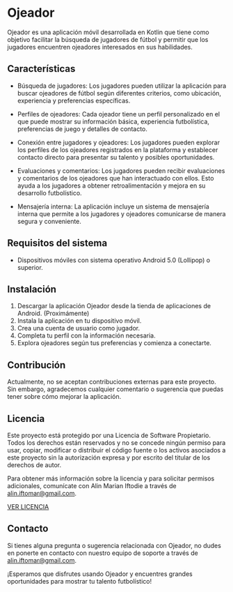 # Ojeador

Ojeador es una aplicación móvil desarrollada en Kotlin que tiene como objetivo facilitar la búsqueda de jugadores de fútbol y permitir que los jugadores encuentren ojeadores interesados en sus habilidades.

## Características

- Búsqueda de jugadores: Los jugadores pueden utilizar la aplicación para buscar ojeadores de fútbol según diferentes criterios, como ubicación, experiencia y preferencias específicas.

- Perfiles de ojeadores: Cada ojeador tiene un perfil personalizado en el que puede mostrar su información básica, experiencia futbolística, preferencias de juego y detalles de contacto.

- Conexión entre jugadores y ojeadores: Los jugadores pueden explorar los perfiles de los ojeadores registrados en la plataforma y establecer contacto directo para presentar su talento y posibles oportunidades.

- Evaluaciones y comentarios: Los jugadores pueden recibir evaluaciones y comentarios de los ojeadores que han interactuado con ellos. Esto ayuda a los jugadores a obtener retroalimentación y mejora en su desarrollo futbolístico.

- Mensajería interna: La aplicación incluye un sistema de mensajería interna que permite a los jugadores y ojeadores comunicarse de manera segura y conveniente.

## Requisitos del sistema

- Dispositivos móviles con sistema operativo Android 5.0 (Lollipop) o superior.

## Instalación

1. Descargar la aplicación Ojeador desde la tienda de aplicaciones de Android. (Proximámente)
2. Instala la aplicación en tu dispositivo móvil.
3. Crea una cuenta de usuario como jugador.
4. Completa tu perfil con la información necesaria.
5. Explora ojeadores según tus preferencias y comienza a conectarte.

## Contribución

Actualmente, no se aceptan contribuciones externas para este proyecto. Sin embargo, agradecemos cualquier comentario o sugerencia que puedas tener sobre cómo mejorar la aplicación.

## Licencia

Este proyecto está protegido por una Licencia de Software Propietario. Todos los derechos están reservados y no se concede ningún permiso para usar, copiar, modificar o distribuir el código fuente o los activos asociados a este proyecto sin la autorización expresa y por escrito del titular de los derechos de autor.

Para obtener más información sobre la licencia y para solicitar permisos adicionales, comunícate con Alin Marian Iftodie a través de alin.iftomar@gmail.com.

[VER LICENCIA](LICENSE)

## Contacto

Si tienes alguna pregunta o sugerencia relacionada con Ojeador, no dudes en ponerte en contacto con nuestro equipo de soporte a través de alin.iftomar@gmail.com.

¡Esperamos que disfrutes usando Ojeador y encuentres grandes oportunidades para mostrar tu talento futbolístico!

